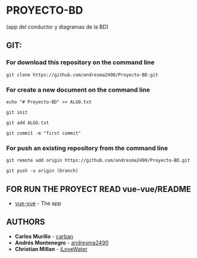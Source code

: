 # PROYECTO-BD

(app del conductor y diagramas de la BD)


## GIT:

### For download this repository on the command line
```
git clone https://github.com/andresma2490/Proyecto-BD.git

```
### For create a new document on the command line
```
echo "# Proyecto-BD" >> ALGO.txt

git init

git add ALGO.txt

git commit -m "first commit"

```

### For push an existing repository from the command line
```
git remote add origin https://github.com/andresma2490/Proyecto-BD.git

git push -u origin (branch)
```


## FOR RUN THE PROYECT READ vue-vue/README

* [vue-vue](https://github.com/andresma2490/Proyecto-BD/tree/master/vue-vue) - The app



## AUTHORS

* **Carlos Murillo** - [carban](https://github.com/carban)
* **Andrés Montenegro** - [andresma2490](https://github.com/andresma2490)
* **Christian Millan** - [iLoveWater](https://github.com)



